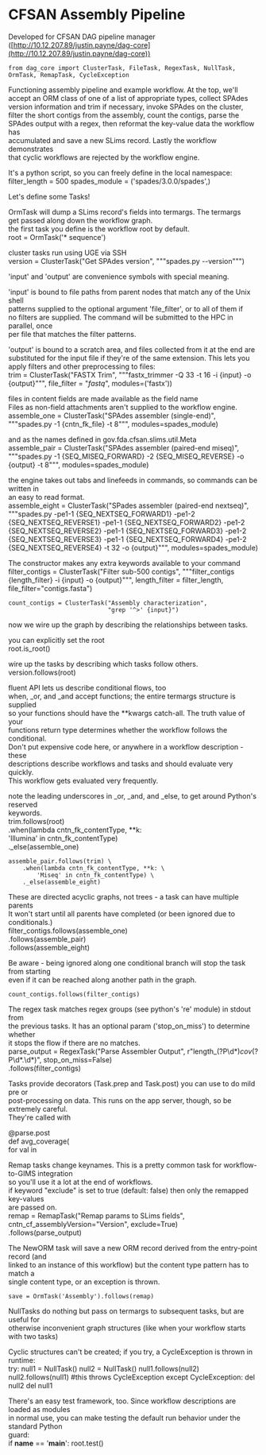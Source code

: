 CFSAN Assembly Pipeline  
=======================  
  
Developed for CFSAN DAG pipeline manager ([http://10.12.207.89/justin.payne/dag-core](http://10.12.207.89/justin.payne/dag-core))  
    
    from dag_core import ClusterTask, FileTask, RegexTask, NullTask, OrmTask, RemapTask, CycleException
    
    
    
Functioning assembly pipeline and example workflow. At the top, we'll  
accept an ORM class of one of a list of appropriate types, collect SPAdes  
version information and trim if necessary, invoke SPAdes on the cluster,  
filter the short contigs from the assembly, count the contigs, parse the  
SPAdes output with a regex, then reformat the key-value data the workflow has  
accumulated and save a new SLims record. Lastly the workflow demonstrates  
that cyclic workflows are rejected by the workflow engine.  
    
It's a python script, so you can freely define in the local namespace:  
    filter_length = 500
    spades_module = ('spades/3.0.0/spades',)
    
Let's define some Tasks!  
    
OrmTask will dump a SLims record's fields into termargs. The termargs  
get passed along down the workflow graph.  
the first task you define is the workflow root by default.  
    root = OrmTask('* sequence')
    
cluster tasks run using UGE via SSH  
    version = ClusterTask("Get SPAdes version",
                         """spades.py --version""")
    
'input' and 'output' are convenience symbols with special meaning.  
  
'input' is bound to file paths from parent nodes that match any of the Unix shell  
patterns supplied to the optional argument 'file\_filter', or to all of them if  
no filters are supplied. The command will be submitted to the HPC in parallel, once  
per file that matches the filter patterns.  
  
'output' is bound to a scratch area, and files collected from it at the end are  
substituted for the input file if they're of the same extension. This lets you  
apply filters and other preprocessing to files:  
    trim = ClusterTask("FASTX Trim",
                     """fastx_trimmer -Q 33 -t 16 -i {input} -o {output}""",
                         file_filter = "*fastq*",
                         modules=('fastx'))
    
              
              
files in content fields are made available as the field name  
Files as non-field attachments aren't supplied to the workflow engine.  
    assemble_one = ClusterTask("SPAdes assembler (single-end)",
                             """spades.py -1 {cntn_fk_file} -t 8""",
                                modules=spades_module)
              
and as the names defined in gov.fda.cfsan.slims.util.Meta  
    assemble_pair = ClusterTask("SPAdes assembler (paired-end miseq)", 
                              """spades.py -1 {SEQ_MISEQ_FORWARD} 
                                           -2 {SEQ_MISEQ_REVERSE} 
                                           -o {output}
                                           -t 8""",
                                modules=spades_module)
                                           
    
the engine takes out tabs and linefeeds in commands, so commands can be written in  
an easy to read format.			     
    assemble_eight = ClusterTask("SPades assembler (paired-end nextseq)",
                               """spades.py -pe1-1 {SEQ_NEXTSEQ_FORWARD1}
                                            -pe1-2 {SEQ_NEXTSEQ_REVERSE1}
                                            -pe1-1 {SEQ_NEXTSEQ_FORWARD2}
                                            -pe1-2 {SEQ_NEXTSEQ_REVERSE2}
                                            -pe1-1 {SEQ_NEXTSEQ_FORWARD3}
                                            -pe1-2 {SEQ_NEXTSEQ_REVERSE3}
                                            -pe1-1 {SEQ_NEXTSEQ_FORWARD4}
                                            -pe1-2 {SEQ_NEXTSEQ_REVERSE4}
                                            -t 32
                                               -o {output}""",
                                modules=spades_module)
    
    
The constructor makes any extra keywords available to your command		     
    filter_contigs = ClusterTask("Filter sub-500 contigs",
                               """filter_contigs {length_filter}
                                  -i {input} 
                                  -o {output}""",
                                  length_filter = filter_length,
                                  file_filter="contigs.fasta")
                          
    count_contigs = ClusterTask("Assembly characterization",
                                "grep '^>' {input}")
        
    
    
now we wire up the graph by describing the relationships between tasks.  
    
you can explicitly set the root				  
    root.is_root()
    
wire up the tasks by describing which tasks follow others.  
    version.follows(root)
    
fluent API lets us describe conditional flows, too  
when, \_or, and \_and accept functions; the entire termargs structure is supplied  
so your functions should have the **kwargs catch-all. The truth value of your  
functions return type determines whether the workflow follows the conditional.  
Don't put expensive code here, or anywhere in a workflow description - these  
descriptions describe workflows and tasks and should evaluate very quickly.  
This workflow gets evaluated very frequently.  
  
note the leading underscores in \_or, \_and, and \_else, to get around Python's reserved  
keywords.  
    trim.follows(root) \
        .when(lambda cntn_fk_contentType, **k: \
            'Illumina' in cntn_fk_contentType) \
        ._else(assemble_one)
    
    assemble_pair.follows(trim) \
        .when(lambda cntn_fk_contentType, **k: \
            'Miseq' in cntn_fk_contentType) \
        ._else(assemble_eight)
    
    
These are directed acyclic graphs, not trees - a task can have multiple parents  
It won't start until all parents have completed (or been ignored due to conditionals.)  
    filter_contigs.follows(assemble_one) \
                  .follows(assemble_pair) \
                  .follows(assemble_eight)
    
Be aware - being ignored along one conditional branch will stop the task from starting  
even if it can be reached along another path in the graph.  
    
    count_contigs.follows(filter_contigs)
    
The regex task matches regex groups (see python's 're' module) in stdout from  
the previous tasks. It has an optional param ('stop\_on\_miss') to determine whether  
it stops the flow if there are no matches.  
    parse_output = RegexTask("Parse Assembler Output",
                             r"length_(?P<length>\d*)_cov_(?P<cov>\d*\.\d*)",
                             stop_on_miss=False) \
                            .follows(filter_contigs)
                     
Tasks provide decorators (Task.prep and Task.post) you can use to do mild pre or   
post-processing on data. This runs on the app server, though, so be extremely careful.  
They're called with  
    
 @parse.post  
 def avg\_coverage(  
 	for val in   
    
Remap tasks change keynames. This is a pretty common task for workflow-to-GIMS integration  
so you'll use it a lot at the end of workflows.  
if keyword "exclude" is set to true (default: false) then only the remapped key-values  
are passed on.  
    remap = RemapTask("Remap params to SLims fields",
                      cntn_cf_assemblyVersion="Version",
                      exclude=True) \
                     .follows(parse_output)
                      
                      
The NewORM task will save a new ORM record derived from the entry-point record (and  
linked to an instance of this workflow) but the content type pattern has to match a  
single content type, or an exception is thrown.  
  
  
    save = OrmTask('Assembly').follows(remap)
    
NullTasks do nothing but pass on termargs to subsequent tasks, but are useful for   
otherwise inconvenient graph structures (like when your workflow starts with two tasks)  
    
Cyclic structures can't be created; if you try, a CycleException is thrown in runtime:  
    try:
        null1 = NullTask()
        null2 = NullTask()
        null1.follows(null2)
        null2.follows(null1) #this throws CycleException
    except CycleException:
        del null2
        del null1
        
There's an easy test framework, too. Since workflow descriptions are loaded as modules  
in normal use, you can make testing the default run behavior under the standard Python  
guard:	  
    if __name__ == '__main__':
        root.test()
